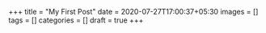 +++
title = "My First Post"
date = 2020-07-27T17:00:37+05:30
images = []
tags = []
categories = []
draft = true
+++
